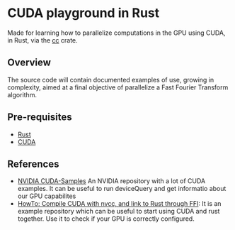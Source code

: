 # CUDA playground in Rust
Made for learning how to parallelize computations in the GPU using CUDA, in Rust, via the [cc](https://crates.io/crates/cc) crate.

## Overview
The source code will contain documented examples of use, growing in complexity, aimed at a final objective of parallelize a Fast Fourier Transform algorithm.

## Pre-requisites

- [Rust](https://www.rust-lang.org/es/tools/install)
- [CUDA](https://developer.nvidia.com/cuda-downloads)

## References
- [NVIDIA CUDA-Samples](https://github.com/NVIDIA/cuda-samples) An NVIDIA repository with a lot of CUDA examples. It can be useful to run deviceQuery and get informatio about our GPU capabilites
- [HowTo: Compile CUDA with nvcc, and link to Rust through FFI](https://github.com/termoshtt/link_cuda_kernel): It is an example repository which can be useful to start using CUDA and rust together. Use it to check if your GPU is correctly configured.
